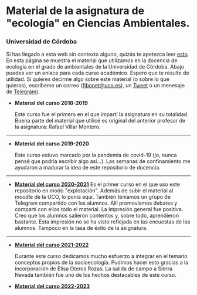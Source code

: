 # Material de la asignatura de "ecología" en Ciencias Ambientales. 
### Universidad de Córdoba 



Si has llegado a esta web sin contexto alguno, quizás te apetezca leer [esto](https://aprendiendo-cosas.github.io/). En esta página se muestra el material que utilizamos en la docencia de ecología en el grado de ambientales de la Universidad de Córdoba. Abajo puedes ver un enlace para cada curso académico. Espero que te resulte de utilidad. Si quieres decirme algo sobre este material (o sobre lo que quieras), escríbeme un correo ([fjbonet@uco.es](mailto:fjbonet@uco.es)), un [Tweet](https://twitter.com/fjbonet) o un menesaje de [Telegram](t.me/fjbonet)). 




+ **Material del curso 2018-2019**

  Este curso fue el primero en el que impartí la asignatura en su totalidad. Buena parte del material que utilicé es original del anterior profesor de la asignatura: Rafael Villar Montero. 

***
+ **Material del curso 2019-2020**
  
  Este curso estuvo marcado por la pandemia de covid-19 (jo, nunca pensé que podría escribir algo así...). Las semanas de confinamiento me ayudaron a madurar la idea de este repositorio de docencia.
***

+ **[Material del curso 2020-2021](https://aprendiendo-cosas.github.io/ecologia_CCAA_UCO/contenidos_ecologia_ccaa_2020-2021.html)**
  Es el primer curso en el que uso este repositorio en modo "explotación". Además de subir el material al moodle de la UCO, lo ponía aquí. También teníamos un grupo de Telegram compartido con los alumnos. Allí promovíamos debates y compartí con ellos todo el material. La impresión general fue positiva. Creo que los alumnos salieron contentos y, sobre todo, aprendieron bastante. Esta impresión no se ha visto reflejada en las encuestas de los alumnos. Tampoco en la tasa de éxito de la asignatura. 
***

+ [**Material del curso 2021-2022**](https://aprendiendo-cosas.github.io/ecologia_CCAA_UCO/contenidos_ecologia_ccaa_2021-2022.html)

  Durante este curso dedicamos mucho esfuerzo a integrar en el temario conceptos propios de la socioecología. Pudimos hacer esto gracias a la incorporación de Elisa Oteros Rozas. La salida de campo a Sierra Nevada también fue uno de los hechos destacables de este curso.
  
+ [**Material del curso 2022-2023**](https://aprendiendo-cosas.github.io/ecologia_CCAA_UCO/contenidos_ecologia_ccaa_2022-2023.html)